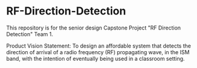 # RF-Direction-Detection
This repository is for the senior design Capstone Project "RF Direction Detection" Team 1.

Product Vision Statement: To design an affordable system that detects the direction of arrival of a radio frequency (RF) propagating wave, in the ISM band, with the intention of eventually being used in a classroom setting.
